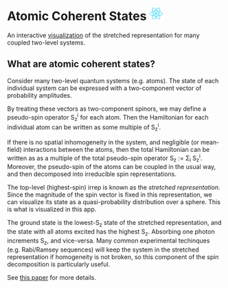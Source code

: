 # Atomic Coherent States <img src="public/logo192.png" width=32 alt="App Icon">
An interactive [visualization](https://samuelj.li/atomic-coherent-states) of the stretched representation for many coupled two-level systems.

## What are atomic coherent states?
Consider many two-level quantum systems (e.g. atoms).
The state of each individual system can be expressed with a two-component vector of probability amplitudes.

By treating these vectors as two-component spinors,
we may define a pseudo-spin operator S<sub>z</sub><sup>i</sup> for each atom.
Then the Hamiltonian for each individual atom can be written as some multiple of S<sub>z</sub><sup>i</sup>.

If there is no spatial inhomogeneity in the system, and negligible (or mean-field) interactions between the atoms, then the total Hamiltonian can be written as as a multiple of the total pseudo-spin operator S<sub>z</sub> := Σ<sub>i</sub> S<sub>z</sub><sup>i</sup>.
Moreover, the pseudo-spin of the atoms can be coupled in the usual way, and then decomposed into irreducible spin representations.

The top-level (highest-spin) irrep is known as the *stretched representation*.
Since the magnitude of the spin vector is fixed in this representation, we can visualize its state as a quasi-probability distribution over a sphere.
This is what is visualized in this app.

The ground state is the lowest-S<sub>z</sub> state of the stretched representation, and the state with all atoms excited has the highest S<sub>z</sub>.
Absorbing one photon increments S<sub>z</sub>, and vice-versa.
Many common experimental techinques (e.g. Rabi/Ramsey sequences) will keep the system in the stretched representation if homogeneity is not broken, so this component of the spin decomposition is particularly useful.

See [this paper](https://journals.aps.org/pra/abstract/10.1103/PhysRevA.6.2211) for more details.
